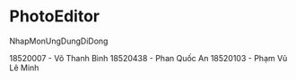 # PhotoEditor
NhapMonUngDungDiDong

18520007 - Võ Thanh Bình
18520438 - Phan Quốc An
18520103 - Phạm Vũ Lê Minh
